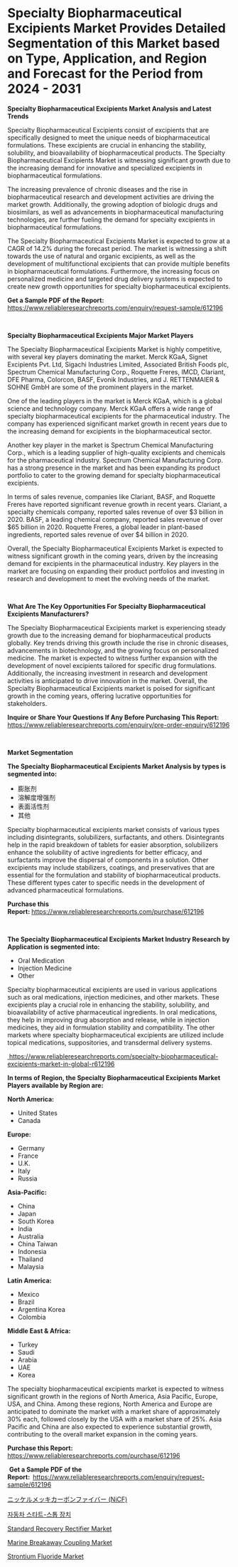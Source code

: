 <p><h1>Specialty Biopharmaceutical Excipients Market Provides Detailed Segmentation of this Market based on Type, Application, and Region and Forecast for the Period from 2024 - 2031</h1></p><p><strong>Specialty Biopharmaceutical Excipients Market Analysis and Latest Trends</strong></p>
<p><p>Specialty Biopharmaceutical Excipients consist of excipients that are specifically designed to meet the unique needs of biopharmaceutical formulations. These excipients are crucial in enhancing the stability, solubility, and bioavailability of biopharmaceutical products. The Specialty Biopharmaceutical Excipients Market is witnessing significant growth due to the increasing demand for innovative and specialized excipients in biopharmaceutical formulations.</p><p>The increasing prevalence of chronic diseases and the rise in biopharmaceutical research and development activities are driving the market growth. Additionally, the growing adoption of biologic drugs and biosimilars, as well as advancements in biopharmaceutical manufacturing technologies, are further fueling the demand for specialty excipients in biopharmaceutical formulations.</p><p>The Specialty Biopharmaceutical Excipients Market is expected to grow at a CAGR of 14.2% during the forecast period. The market is witnessing a shift towards the use of natural and organic excipients, as well as the development of multifunctional excipients that can provide multiple benefits in biopharmaceutical formulations. Furthermore, the increasing focus on personalized medicine and targeted drug delivery systems is expected to create new growth opportunities for specialty biopharmaceutical excipients.</p></p>
<p><strong>Get a Sample PDF of the Report:&nbsp;</strong> <a href="https://www.reliableresearchreports.com/enquiry/request-sample/612196">https://www.reliableresearchreports.com/enquiry/request-sample/612196</a></p>
<p>&nbsp;</p>
<p><strong>Specialty Biopharmaceutical Excipients Major Market Players</strong></p>
<p><p>The Specialty Biopharmaceutical Excipients Market is highly competitive, with several key players dominating the market. Merck KGaA, Signet Excipients Pvt. Ltd, Sigachi Industries Limited, Associated British Foods plc, Spectrum Chemical Manufacturing Corp., Roquette Freres, IMCD, Clariant, DFE Pharma, Colorcon, BASF, Evonik Industries, and J. RETTENMAIER & SOHNE GmbH are some of the prominent players in the market.</p><p>One of the leading players in the market is Merck KGaA, which is a global science and technology company. Merck KGaA offers a wide range of specialty biopharmaceutical excipients for the pharmaceutical industry. The company has experienced significant market growth in recent years due to the increasing demand for excipients in the biopharmaceutical sector.</p><p>Another key player in the market is Spectrum Chemical Manufacturing Corp., which is a leading supplier of high-quality excipients and chemicals for the pharmaceutical industry. Spectrum Chemical Manufacturing Corp. has a strong presence in the market and has been expanding its product portfolio to cater to the growing demand for specialty biopharmaceutical excipients.</p><p>In terms of sales revenue, companies like Clariant, BASF, and Roquette Freres have reported significant revenue growth in recent years. Clariant, a specialty chemicals company, reported sales revenue of over $3 billion in 2020. BASF, a leading chemical company, reported sales revenue of over $65 billion in 2020. Roquette Freres, a global leader in plant-based ingredients, reported sales revenue of over $4 billion in 2020.</p><p>Overall, the Specialty Biopharmaceutical Excipients Market is expected to witness significant growth in the coming years, driven by the increasing demand for excipients in the pharmaceutical industry. Key players in the market are focusing on expanding their product portfolios and investing in research and development to meet the evolving needs of the market.</p></p>
<p>&nbsp;</p>
<p><strong>What Are The Key Opportunities For Specialty Biopharmaceutical Excipients Manufacturers?</strong></p>
<p><p>The Specialty Biopharmaceutical Excipients market is experiencing steady growth due to the increasing demand for biopharmaceutical products globally. Key trends driving this growth include the rise in chronic diseases, advancements in biotechnology, and the growing focus on personalized medicine. The market is expected to witness further expansion with the development of novel excipients tailored for specific drug formulations. Additionally, the increasing investment in research and development activities is anticipated to drive innovation in the market. Overall, the Specialty Biopharmaceutical Excipients market is poised for significant growth in the coming years, offering lucrative opportunities for stakeholders.</p></p>
<p><strong>Inquire or Share Your Questions If Any Before Purchasing This Report:</strong> <a href="https://www.reliableresearchreports.com/enquiry/pre-order-enquiry/612196">https://www.reliableresearchreports.com/enquiry/pre-order-enquiry/612196</a></p>
<p>&nbsp;</p>
<p><strong>Market Segmentation</strong></p>
<p><strong>The Specialty Biopharmaceutical Excipients Market Analysis by types is segmented into:</strong></p>
<p><ul><li>膨胀剂</li><li>溶解度增强剂</li><li>表面活性剂</li><li>其他</li></ul></p>
<p><p>Specialty biopharmaceutical excipients market consists of various types including disintegrants, solubilizers, surfactants, and others. Disintegrants help in the rapid breakdown of tablets for easier absorption, solubilizers enhance the solubility of active ingredients for better efficacy, and surfactants improve the dispersal of components in a solution. Other excipients may include stabilizers, coatings, and preservatives that are essential for the formulation and stability of biopharmaceutical products. These different types cater to specific needs in the development of advanced pharmaceutical formulations.</p></p>
<p><strong>Purchase this Report:&nbsp;</strong><a href="https://www.reliableresearchreports.com/purchase/612196">https://www.reliableresearchreports.com/purchase/612196</a></p>
<p>&nbsp;</p>
<p><strong>The Specialty Biopharmaceutical Excipients Market Industry Research by Application is segmented into:</strong></p>
<p><ul><li>Oral Medication</li><li>Injection Medicine</li><li>Other</li></ul></p>
<p><p>Specialty biopharmaceutical excipients are used in various applications such as oral medications, injection medicines, and other markets. These excipients play a crucial role in enhancing the stability, solubility, and bioavailability of active pharmaceutical ingredients. In oral medications, they help in improving drug absorption and release, while in injection medicines, they aid in formulation stability and compatibility. The other markets where specialty biopharmaceutical excipients are utilized include topical medications, suppositories, and transdermal delivery systems.</p></p>
<p><a href="https://www.reliableresearchreports.com/specialty-biopharmaceutical-excipients-market-in-global-r612196">&nbsp;https://www.reliableresearchreports.com/specialty-biopharmaceutical-excipients-market-in-global-r612196</a></p>
<p><strong>In terms of Region, the Specialty Biopharmaceutical Excipients Market Players available by Region are:</strong></p>
<p>
    <p> <strong> North America: </strong>
        <ul>
            <li>United States</li>
            <li>Canada</li>
        </ul>
        </p> 
    <p> <strong> Europe: </strong>
        <ul>
            <li>Germany</li>
            <li>France</li>
            <li>U.K.</li>
            <li>Italy</li>
            <li>Russia</li>
        </ul>
        </p> 
    <p> <strong> Asia-Pacific: </strong>
        <ul>
            <li>China</li>
            <li>Japan</li>
            <li>South Korea</li>
            <li>India</li>
            <li>Australia</li>
            <li>China Taiwan</li>
            <li>Indonesia</li>
            <li>Thailand</li>
            <li>Malaysia</li>
        </ul>
        </p> 
    <p> <strong> Latin America: </strong>
        <ul>
            <li>Mexico</li>
            <li>Brazil</li>
            <li>Argentina Korea</li>
            <li>Colombia</li>
        </ul>
        </p> 
    <p> <strong> Middle East & Africa: </strong>
        <ul>
            <li>Turkey</li>
            <li>Saudi</li>
            <li>Arabia</li>
            <li>UAE</li>
            <li>Korea</li>
        </ul>
    </p>
    </p>
<p><p>The specialty biopharmaceutical excipients market is expected to witness significant growth in the regions of North America, Asia Pacific, Europe, USA, and China. Among these regions, North America and Europe are anticipated to dominate the market with a market share of approximately 30% each, followed closely by the USA with a market share of 25%. Asia Pacific and China are also expected to experience substantial growth, contributing to the overall market expansion in the coming years.</p></p>
<p><strong>Purchase this Report: </strong><a href="https://www.reliableresearchreports.com/purchase/612196">https://www.reliableresearchreports.com/purchase/612196</a></p>
<p>&nbsp;<strong>Get a Sample PDF of the Report:&nbsp;&nbsp;</strong><a href="https://www.reliableresearchreports.com/enquiry/request-sample/612196">https://www.reliableresearchreports.com/enquiry/request-sample/612196</a></p>
<p><strong></strong></p>
<p><p><a href="https://github.com/RudySimonis2023/Market-Research-Report-List-1/blob/main/224576097878.md">ニッケルメッキカーボンファイバー (NiCF)</a></p><p><a href="https://github.com/emakpiahsopiah/Market-Research-Report-List-1/blob/main/586294989385.md">자동차 스타트-스톱 장치</a></p><p><a href="https://issuu.com/reportprime-2/docs/standard-recovery-rectifier-market-size-2030.pptx">Standard Recovery Rectifier Market</a></p><p><a href="https://github.com/Angelnienowdseej3e45z3p8c/Market-Research-Report-List-2/blob/main/marine-breakaway-coupling-market.md">Marine Breakaway Coupling Market</a></p><p><a href="https://github.com/brentleyjimmiealvaradoz4l1rea/Market-Research-Report-List-2/blob/main/strontium-fluoride-market.md">Strontium Fluoride Market</a></p></p>